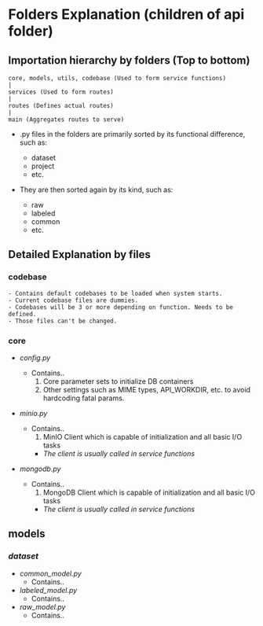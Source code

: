 # Folders Explanation (children of api folder)

## Importation hierarchy by folders (Top to bottom)
    core, models, utils, codebase (Used to form service functions)
    |
    services (Used to form routes)
    |
    routes (Defines actual routes)
    |
    main (Aggregates routes to serve)

- .py files in the folders are primarily sorted by its functional difference, such as:
    - dataset
    - project
    - etc.

- They are then sorted again by its kind, such as:
    - raw
    - labeled
    - common
    - etc.

## Detailed Explanation by files

### codebase
    - Contains default codebases to be loaded when system starts.
    - Current codebase files are dummies.
    - Codebases will be 3 or more depending on function. Needs to be defined.
    - Those files can't be changed.

### core
- *config.py*
    - Contains..
        1. Core parameter sets to initialize DB containers
        2. Other settings such as MIME types, API_WORKDIR, etc. to avoid hardcoding fatal params.

- *minio.py*
    - Contains..
        1. MinIO Client which is capable of initialization and all basic I/O tasks
        - *The client is usually called in service functions*

- *mongodb.py*
    - Contains..
        1. MongoDB Client which is capable of initialization and all basic I/O tasks
        - *The client is usually called in service functions*

## models
### *dataset*
- *common_model.py*
    - Contains..
- *labeled_model.py*
    - Contains..
- *raw_model.py*
    - Contains..






